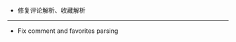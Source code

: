 - 修复评论解析、收藏解析

------------------------------------------------------------------------------------------

- Fix comment and favorites parsing